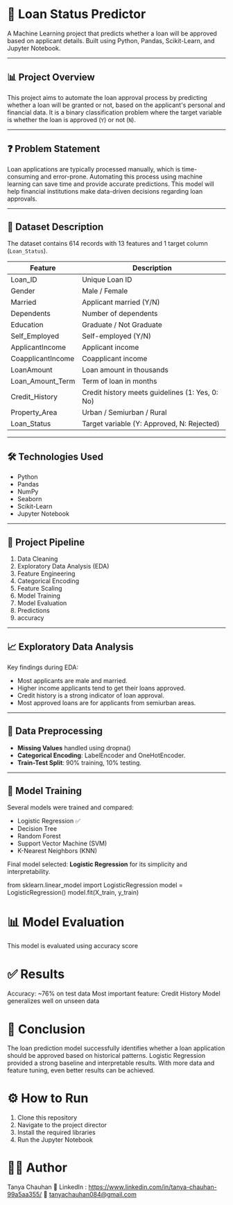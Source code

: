 # 🏦 Loan Status Predictor

A Machine Learning project that predicts whether a loan will be approved based on applicant details. Built using Python, Pandas, Scikit-Learn, and Jupyter Notebook.

---


## 📊 Project Overview

This project aims to automate the loan approval process by predicting whether a loan will be granted or not, based on the applicant's personal and financial data. It is a binary classification problem where the target variable is whether the loan is approved (`Y`) or not (`N`).

---

## ❓ Problem Statement

Loan applications are typically processed manually, which is time-consuming and error-prone. Automating this process using machine learning can save time and provide accurate predictions. This model will help financial institutions make data-driven decisions regarding loan approvals.

---

## 📂 Dataset Description

The dataset contains 614 records with 13 features and 1 target column (`Loan_Status`).

| Feature              | Description                                    |
|----------------------|------------------------------------------------|
| Loan_ID              | Unique Loan ID                                 |
| Gender               | Male / Female                                  |
| Married              | Applicant married (Y/N)                        |
| Dependents           | Number of dependents                           |
| Education            | Graduate / Not Graduate                        |
| Self_Employed        | Self-employed (Y/N)                            |
| ApplicantIncome      | Applicant income                               |
| CoapplicantIncome    | Coapplicant income                             |
| LoanAmount           | Loan amount in thousands                       |
| Loan_Amount_Term     | Term of loan in months                         |
| Credit_History       | Credit history meets guidelines (1: Yes, 0: No)|
| Property_Area        | Urban / Semiurban / Rural                      |
| Loan_Status          | Target variable (Y: Approved, N: Rejected)     |

---

## 🛠 Technologies Used

- Python
- Pandas
- NumPy
- Seaborn
- Scikit-Learn
- Jupyter Notebook

---

## 🔄 Project Pipeline

1. Data Cleaning
2. Exploratory Data Analysis (EDA)
3. Feature Engineering
4. Categorical Encoding
5. Feature Scaling
6. Model Training
7. Model Evaluation
8. Predictions
9. accuracy

---

## 📈 Exploratory Data Analysis

Key findings during EDA:

- Most applicants are male and married.
- Higher income applicants tend to get their loans approved.
- Credit history is a strong indicator of loan approval.
- Most approved loans are for applicants from semiurban areas.

---

## 🧹 Data Preprocessing

- **Missing Values** handled using dropna()
- **Categorical Encoding**: LabelEncoder and OneHotEncoder.
- **Train-Test Split**: 90% training, 10% testing.

---

## 🤖 Model Training

Several models were trained and compared:

- Logistic Regression ✅
- Decision Tree
- Random Forest
- Support Vector Machine (SVM)
- K-Nearest Neighbors (KNN)

Final model selected: **Logistic Regression** for its simplicity and interpretability.


from sklearn.linear_model import LogisticRegression
model = LogisticRegression()
model.fit(X_train, y_train)


# 📊 Model Evaluation

This model is evaluated using accuracy score

# ✅ Results

Accuracy: ~76% on test data
Most important feature: Credit History
Model generalizes well on unseen data


# 📌 Conclusion

The loan prediction model successfully identifies whether a loan application should be approved based on historical patterns. Logistic Regression provided a strong baseline and interpretable results. With more data and feature tuning, even better results can be achieved.


# ⚙️ How to Run

1. Clone this repository
2. Navigate to the project director
3. Install the required libraries
4. Run the Jupyter Notebook
  
# 🙋‍♀️ Author
Tanya Chauhan
🔗 LinkedIn : https://www.linkedin.com/in/tanya-chauhan-99a5aa355/
📧 tanyachauhan084@gmail.com


